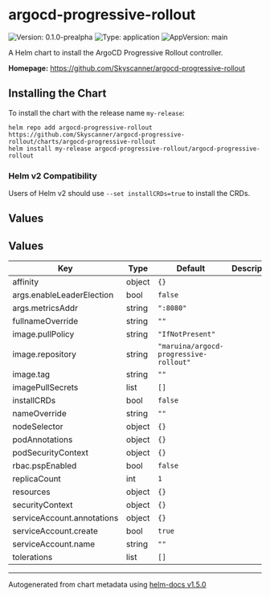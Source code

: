 # argocd-progressive-rollout

![Version: 0.1.0-prealpha](https://img.shields.io/badge/Version-0.1.0--prealpha-informational?style=flat-square) ![Type: application](https://img.shields.io/badge/Type-application-informational?style=flat-square) ![AppVersion: main](https://img.shields.io/badge/AppVersion-main-informational?style=flat-square)

A Helm chart to install the ArgoCD Progressive Rollout controller.

**Homepage:** <https://github.com/Skyscanner/argocd-progressive-rollout>

## Installing the Chart

To install the chart with the release name `my-release`:

```console
helm repo add argocd-progressive-rollout https://github.com/Skyscanner/argocd-progressive-rollout/charts/argocd-progressive-rollout
helm install my-release argocd-progressive-rollout/argocd-progressive-rollout
```

### Helm v2 Compatibility

Users of Helm v2 should use `--set installCRDs=true` to install the CRDs.

## Values

## Values

| Key | Type | Default | Description |
|-----|------|---------|-------------|
| affinity | object | `{}` |  |
| args.enableLeaderElection | bool | `false` |  |
| args.metricsAddr | string | `":8080"` |  |
| fullnameOverride | string | `""` |  |
| image.pullPolicy | string | `"IfNotPresent"` |  |
| image.repository | string | `"maruina/argocd-progressive-rollout"` |  |
| image.tag | string | `""` |  |
| imagePullSecrets | list | `[]` |  |
| installCRDs | bool | `false` |  |
| nameOverride | string | `""` |  |
| nodeSelector | object | `{}` |  |
| podAnnotations | object | `{}` |  |
| podSecurityContext | object | `{}` |  |
| rbac.pspEnabled | bool | `false` |  |
| replicaCount | int | `1` |  |
| resources | object | `{}` |  |
| securityContext | object | `{}` |  |
| serviceAccount.annotations | object | `{}` |  |
| serviceAccount.create | bool | `true` |  |
| serviceAccount.name | string | `""` |  |
| tolerations | list | `[]` |  |

----------------------------------------------
Autogenerated from chart metadata using [helm-docs v1.5.0](https://github.com/norwoodj/helm-docs/releases/v1.5.0)

